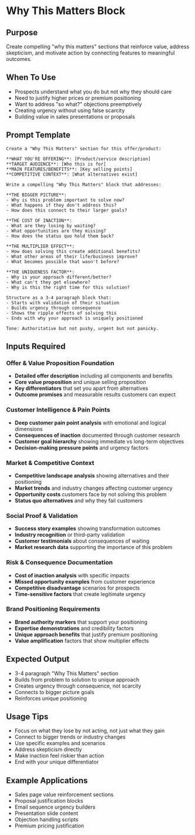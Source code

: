 # Why This Matters Block

## Purpose
Create compelling "why this matters" sections that reinforce value, address skepticism, and motivate action by connecting features to meaningful outcomes.

## When To Use
- Prospects understand what you do but not why they should care
- Need to justify higher prices or premium positioning
- Want to address "so what?" objections preemptively
- Creating urgency without using false scarcity
- Building value in sales presentations or proposals

## Prompt Template

```
Create a "Why This Matters" section for this offer/product:

**WHAT YOU'RE OFFERING**: [Product/service description]
**TARGET AUDIENCE**: [Who this is for]
**MAIN FEATURES/BENEFITS**: [Key selling points]
**COMPETITIVE CONTEXT**: [What alternatives exist]

Write a compelling "Why This Matters" block that addresses:

**THE BIGGER PICTURE**:
- Why is this problem important to solve now?
- What happens if they don't address this?
- How does this connect to their larger goals?

**THE COST OF INACTION**:
- What are they losing by waiting?
- What opportunities are they missing?
- How does the status quo hold them back?

**THE MULTIPLIER EFFECT**:
- How does solving this create additional benefits?
- What other areas of their life/business improve?
- What becomes possible that wasn't before?

**THE UNIQUENESS FACTOR**:
- Why is your approach different/better?
- What can't they get elsewhere?
- Why is this the right time for this solution?

Structure as a 3-4 paragraph block that:
- Starts with validation of their situation
- Builds urgency through consequence
- Shows the ripple effects of solving this
- Ends with why your approach is uniquely positioned

Tone: Authoritative but not pushy, urgent but not panicky.
```

## Inputs Required

### Offer & Value Proposition Foundation
- **Detailed offer description** including all components and benefits
- **Core value proposition** and unique selling proposition
- **Key differentiators** that set you apart from alternatives
- **Outcome promises** and measurable results customers can expect

### Customer Intelligence & Pain Points
- **Deep customer pain point analysis** with emotional and logical dimensions
- **Consequences of inaction** documented through customer research
- **Customer goal hierarchy** showing immediate vs long-term objectives
- **Decision-making pressure points** and urgency factors

### Market & Competitive Context
- **Competitive landscape analysis** showing alternatives and their positioning
- **Market trends** and industry changes affecting customer urgency
- **Opportunity costs** customers face by not solving this problem
- **Status quo alternatives** and why they fail customers

### Social Proof & Validation
- **Success story examples** showing transformation outcomes
- **Industry recognition** or third-party validation
- **Customer testimonials** about consequences of waiting
- **Market research data** supporting the importance of this problem

### Risk & Consequence Documentation
- **Cost of inaction analysis** with specific impacts
- **Missed opportunity examples** from customer experience
- **Competitive disadvantage** scenarios for prospects
- **Time-sensitive factors** that create legitimate urgency

### Brand Positioning Requirements
- **Brand authority markers** that support your positioning
- **Expertise demonstrations** and credibility factors
- **Unique approach benefits** that justify premium positioning
- **Value amplification** factors that show multiplier effects

## Expected Output
- 3-4 paragraph "Why This Matters" section
- Builds from problem to solution to unique approach
- Creates urgency through consequence, not scarcity
- Connects to bigger picture goals
- Reinforces unique positioning

## Usage Tips
- Focus on what they lose by not acting, not just what they gain
- Connect to bigger trends or industry changes
- Use specific examples and scenarios
- Address skepticism directly
- Make inaction feel riskier than action
- End with your unique differentiator

## Example Applications
- Sales page value reinforcement sections
- Proposal justification blocks
- Email sequence urgency builders
- Presentation slide content
- Objection handling scripts
- Premium pricing justification